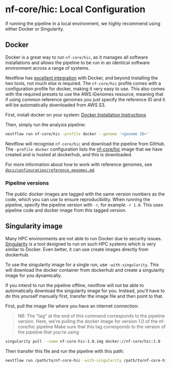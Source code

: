 # nf-core/hic: Local Configuration

If running the pipeline in a local environment, we highly recommend using
either Docker or Singularity.

## Docker

Docker is a great way to run `nf-core/hic`, as it manages all software
installations and allows the pipeline to be run in an identical software
environment across a range of systems.

Nextflow has
[excellent integration](https://www.nextflow.io/docs/latest/docker.html) with
Docker, and beyond installing the two tools, not much else is required.
The `nf-core/hic` profile comes with a configuration profile for docker, making
it very easy to use. This also comes with the required presets to use the AWS
iGenomes resource, meaning that if using common reference genomes you just
specify the reference ID and it will be automatically downloaded from AWS S3.

First, install docker on your system:
[Docker Installation Instructions](https://docs.docker.com/engine/installation/)

Then, simply run the analysis pipeline:

```bash
nextflow run nf-core/hic -profile docker --genome '<genome ID>'
```

Nextflow will recognise `nf-core/hic` and download the pipeline from GitHub.
The `-profile docker` configuration lists the
[nf-core/hic](https://hub.docker.com/r/nfcore/hic/) image that we have created
and is hosted at dockerhub, and this is downloaded.

For more information about how to work with reference genomes, see
[`docs/configuration/reference_genomes.md`](reference_genomes.md).

### Pipeline versions

The public docker images are tagged with the same version numbers as the code,
which you can use to ensure reproducibility. When running the pipeline,
specify the pipeline version with `-r`, for example `-r 1.0`. This uses
pipeline code and docker image from this tagged version.

## Singularity image

Many HPC environments are not able to run Docker due to security issues.
[Singularity](http://singularity.lbl.gov/) is a tool designed to run on such
HPC systems which is very similar to Docker. Even better, it can use create
images directly from dockerhub.

To use the singularity image for a single run, use `-with-singularity`.
This will download the docker container from dockerhub and create a singularity
image for you dynamically.

If you intend to run the pipeline offline, nextflow will not be able to
automatically download the singularity image for you. Instead, you'll have
to do this yourself manually first, transfer the image file and then point to
that.

First, pull the image file where you have an internet connection:

> NB: The "tag" at the end of this command corresponds to the pipeline version.
> Here, we're pulling the docker image for version 1.0 of the nf-core/hic
pipeline
> Make sure that this tag corresponds to the version of the pipeline that
you're using

```bash
singularity pull --name nf-core-hic-1.0.img docker://nf-core/hic:1.0
```

Then transfer this file and run the pipeline with this path:

```bash
nextflow run /path/to/nf-core-hic -with-singularity /path/to/nf-core-hic-1.0.img
```
